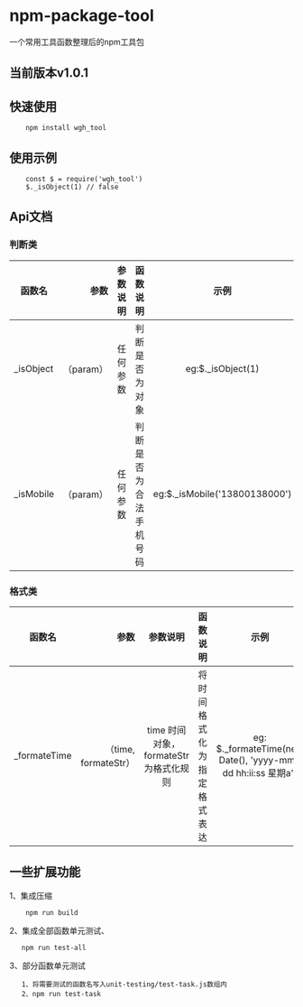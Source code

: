 # npm-package-tool
一个常用工具函数整理后的npm工具包


## 当前版本v1.0.1


## 快速使用
```
    npm install wgh_tool
```

## 使用示例
```
    const $ = require('wgh_tool')
    $._isObject(1) // false
```

## Api文档

### 判断类
|函数名| 参数 | 参数说明 | 函数说明|示例|
| --------   | -----:   | :----: |:----: |:----: |
|_isObject | （param） | 任何参数 | 判断是否为对象|eg:$._isObject(1)|
|_isMobile | （param） | 任何参数 | 判断是否为合法手机号码|eg:$._isMobile('13800138000')|


### 格式类
|函数名| 参数 | 参数说明 | 函数说明| 示例|
| --------   | -----:   | :----: |:----: |:----: |
|_formateTime | （time, formateStr） | time 时间对象， formateStr为格式化规则| 将时间格式化为指定格式表达| eg: $._formateTime(new Date(), 'yyyy-mm-dd hh:ii:ss 星期a')|

##  一些扩展功能
1、集成压缩
``` 
    npm run build
```
2、集成全部函数单元测试、
```  
   npm run test-all    
```
    
3、部分函数单元测试
    
 ```
    1、将需要测试的函数名写入unit-testing/test-task.js数组内
    2、npm run test-task
```

